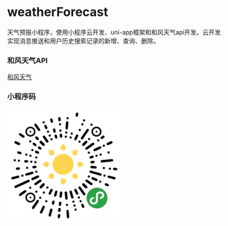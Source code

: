 # weatherForecast
天气预报小程序，使用小程序云开发、uni-app框架和和风天气api开发。云开发实现消息推送和用户历史搜索记录的新增、查询、删除。

### 和风天气API
[和风天气](https://dev.heweather.com/docs/api/)

### 小程序码
![小西瓜的天气预报](https://github.com/liuyao64/weatherForecast/blob/master/static/other/%E5%B0%8F%E7%A8%8B%E5%BA%8F%E7%A0%81.jpg)
